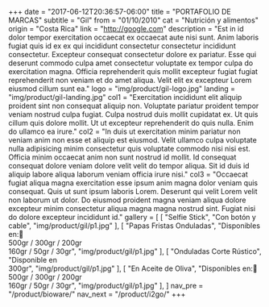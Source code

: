 +++
date = "2017-06-12T20:36:57-06:00"
title = "PORTAFOLIO DE MARCAS"
subtitle = "Gil"
from = "01/10/2010"
cat = "Nutrición y alimentos"
origin = "Costa Rica"
link = "http://google.com"
description = "Est in id dolor tempor exercitation occaecat ex occaecat aute nisi sunt. Anim laboris fugiat quis id ex ex qui incididunt consectetur consectetur incididunt consectetur. Excepteur consequat consectetur dolore ex pariatur. Esse qui deserunt commodo culpa amet consectetur voluptate ex tempor culpa do exercitation magna. Officia reprehenderit quis mollit excepteur fugiat fugiat reprehenderit non veniam et do amet aliqua. Velit elit ex excepteur Lorem eiusmod cillum sunt ea."
logo = "img/product/gil-logo.jpg"
landing = "img/product/gil-landing.jpg"
col1 = "Exercitation incididunt elit aliquip proident sint non consequat aliquip non. Voluptate pariatur proident tempor veniam nostrud culpa fugiat. Culpa nostrud duis mollit cupidatat ex. Ut quis cillum quis dolore mollit. Ut ut excepteur reprehenderit do quis nulla. Enim do ullamco ea irure."
col2 = "In duis ut exercitation minim pariatur non veniam anim non esse et aliquip est eiusmod. Velit ullamco culpa voluptate nulla adipisicing minim consectetur quis voluptate commodo nisi nisi est. Officia minim occaecat anim non sunt nostrud id mollit. Id consequat consequat dolore veniam dolore velit velit do tempor aliqua. Sit id duis id aliquip labore aliqua laborum veniam officia irure nisi."
col3  = "Occaecat fugiat aliqua magna exercitation esse ipsum anim magna dolor veniam quis consequat. Quis ut sunt ipsum laboris Lorem. Deserunt qui velit Lorem velit non laborum ut dolor. Do eiusmod proident magna veniam aliqua dolore excepteur minim consectetur aliqua magna magna nostrud sint. Fugiat nisi do dolore excepteur incididunt id."
gallery = [
    [ "Selfie Stick", "Con botón y cable", "img/product/gil/p1.jpg" ],
    [ "Papas Fristas Onduladas", "Disponibles en: <br>500gr / 300gr  /  200gr<br>160gr  /  50gr  /  30gr", "img/product/gil/p1.jpg" ],
    [ "Onduladas Corte Rústico", "Disponible en<br>300gr", "img/product/gil/p1.jpg" ],
    [ "En Aceite de Oliva", "Disponibles en: <br>500gr / 300gr  /  200gr<br>160gr  /  50gr  /  30gr", "img/product/gil/p1.jpg" ],
]
nav_pre = "/product/bioware/"
nav_next = "/product/i2go/"
+++


